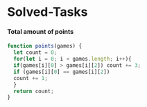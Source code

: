 # Solved-Tasks
#### Total amount of points
```javascript
function points(games) {
  let count = 0;
  for(let i = 0; i < games.length; i++){
  if(games[i][0] > games[i][2]) count += 3;
  if (games[i][0] == games[i][2]) 
  count += 1;
  }
  return count;
}


```












